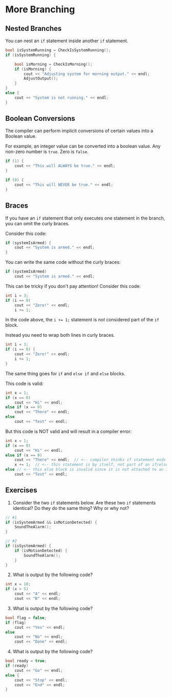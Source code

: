 # More Branching

## Nested Branches

You can nest an `if` statement inside another `if` statement.

```cpp
bool isSystemRunning = CheckIsSystemRunning();
if (isSystemRunning) {

    bool isMorning = CheckIsMorning();
    if (isMorning) {
        cout << "Adjusting system for morning output." << endl;
        AdjustOutput();
    }
}
else {
    cout << "System is not running." << endl;
}
```

## Boolean Conversions

The compiler can perform implicit conversions of certain values into a Boolean value.

For example, an integer value can be converted into a boolean value. Any non-zero number is `true`. Zero is `false`.

```cpp
if (1) {
    cout << "This will ALWAYS be true." << endl;
}

if (0) {
    cout << "This will NEVER be true." << endl;
}
```

## Braces

If you have an `if` statement that only executes one statement in the branch, you can omit the curly braces.

Consider this code:

```cpp
if (systemIsArmed) {
    cout << "System is armed." << endl;
}
```

You can write the same code without the curly braces:

```cpp
if (systemIsArmed)
    cout << "System is armed." << endl;
```

This can be tricky if you don't pay attention! Consider this code:

```cpp
int i = 3;
if (i == 0)
    cout << "Zero!" << endl;
    i += 1;
```

In the code above, the `i += 1;` statement is _not_ considered part of the `if` block.

Instead you need to wrap both lines in curly braces.

```cpp
int i = 3;
if (i == 0) {
    cout << "Zero!" << endl;
    i += 1;
}
```

The same thing goes for `if` and `else if` and `else` blocks.

This code is valid:

```cpp
int x = 1;
if (x == 0)
    cout << "Hi" << endl;
else if (x == 0)
    cout << "There" << endl;
else
    cout << "Test" << endl;
```

But this code is NOT valid and will result in a compiler error:

```cpp
int x = 1;
if (x == 0)
    cout << "Hi" << endl;
else if (x == 0)
    cout << "There" << endl;  // <-- compiler thinks if statement ends here
    x += 1;  // <-- this statement is by itself, not part of an if/else if
else // <-- this else block is invalid since it is not attached to an if
    cout << "Test" << endl;
```

## Exercises

1. Consider the two `if` statements below. Are these two `if` statements identical? Do they do the same thing? Why or why not?

```cpp
// #1
if (isSystemArmed && isMotionDetected) {
    SoundTheAlarm();
}

// #2
if (isSystemArmed) {
    if (isMotionDetected) {
        SoundTheAlarm();
    }
}
```

2. What is output by the following code?

```cpp
int x = 10;
if (x > 5)
    cout << "A" << endl;
    cout << "B" << endl;
```

3. What is output by the following code?

```cpp
bool flag = false;
if (flag)
    cout << "Yes" << endl;
else
    cout << "No" << endl;
    cout << "Done" << endl;
```

4. What is output by the following code?

```cpp
bool ready = true;
if (ready)
    cout << "Go" << endl;
else {
    cout << "Stop" << endl;
    cout << "End" << endl;
}
```
